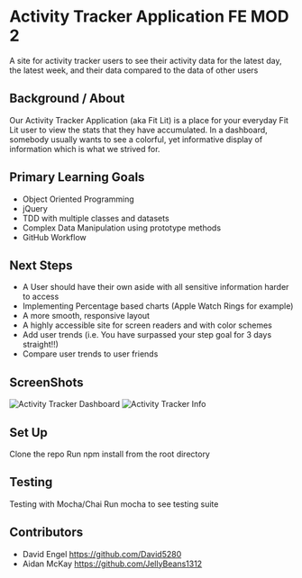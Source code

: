 # Activity Tracker Application FE MOD 2

A site for activity tracker users to see their activity data for the latest day, the latest week, and their data compared to the data of other users

## Background / About
Our Activity Tracker Application (aka Fit Lit) is a place for your everyday Fit Lit user to view the stats that they have accumulated. In a dashboard, somebody usually wants to see a colorful, yet informative display of information which is what we strived for. 

## Primary Learning Goals
 * Object Oriented Programming
  * jQuery
 * TDD with multiple classes and datasets
 * Complex Data Manipulation using prototype methods
 * GitHub Workflow
 
## Next Steps
  * A User should have their own aside with all sensitive information harder to access
  * Implementing Percentage based charts (Apple Watch Rings for example)
  * A more smooth, responsive layout
  * A highly accessible site for screen readers and with color schemes
  * Add user trends (i.e. You have surpassed your step goal for 3 days straight!!)
  * Compare user trends to user friends 
  
  
## ScreenShots 

![Activity Tracker Dashboard](https://i.postimg.cc/3xB8THYj/Screen-Shot-2019-05-16-at-9-01-37-AM.png)
![Activity Tracker Info](https://i.postimg.cc/Xv1nrcZp/Screen-Shot-2019-05-16-at-9-01-45-AM.png)

## Set Up
Clone the repo
Run npm install from the root directory

## Testing
Testing with Mocha/Chai
Run mocha to see testing suite

## Contributors
  * David Engel https://github.com/David5280
  * Aidan McKay https://github.com/JellyBeans1312

